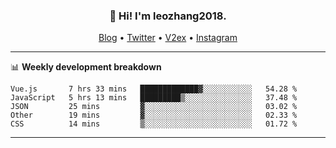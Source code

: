 <h3 align="center">👋 Hi! I'm leozhang2018.</h3>
<p align="center">
  <a href="https://code.leozhang2018.me">Blog</a> •
  <a href="https://twitter.com/leozhang2018">Twitter</a> •
  <a href="https://www.v2ex.com/member/leozhang">V2ex</a> •
  <a href="https://www.instagram.com/leozhanghere">Instagram</a>
</p>

-------

📊 **Weekly development breakdown**
<!--START_SECTION:waka-->
```text
Vue.js       7 hrs 33 mins   █████████████▓░░░░░░░░░░░   54.28 % 
JavaScript   5 hrs 13 mins   █████████▒░░░░░░░░░░░░░░░   37.48 % 
JSON         25 mins         ▓░░░░░░░░░░░░░░░░░░░░░░░░   03.02 % 
Other        19 mins         ▓░░░░░░░░░░░░░░░░░░░░░░░░   02.33 % 
CSS          14 mins         ▒░░░░░░░░░░░░░░░░░░░░░░░░   01.72 % 
```
<!--END_SECTION:waka-->
-------
